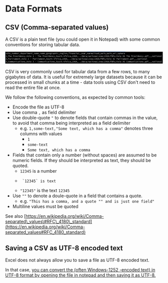 # Data Formats

## CSV \(Comma-separated values\)

A CSV is a plain text file \(you could open it in Notepad\) with some common conventions for storing tabular data.

![Example CSV with one header row and three data rows](../.gitbook/assets/screenshot_2020-03-26_16-40-47.png)

CSV is very commonly used for tabular data from a few rows, to many gigabytes of data. It is useful for extremely large datasets because it can be processed in small chunks at a time - data tools using CSV don't need to read the entire file at once.

We follow the following conventions, as expected by common tools:

* Encode the file as UTF-8
* Use comma `,` as field delimiter
* Use double-quote `"` to denote fields that contain commas in the value, to avoid that comma being interpreted as a field delimiter
  * e.g. `1,some-text,"Some text, which has a comma"` denotes three columns with values
    * `1`
    * `some-text`
    * `Some text, which has a comma`
* Fields that contain only a number \(without spaces\) are assumed to be numeric fields. If they should be interpreted as text, they should be quoted.
  * `12345` is a number
  *      `12345` is text
  * `"12345"` is the text `12345`
* Use `""` to denote a doule-quote in a field that contains a quote. 
  * e.g. `"This has a comma, and a quote "" and is just one field"`
* Multiline values must be quoted

See also [https://en.wikipedia.org/wiki/Comma-separated\_values\#RFC\_4180\_standard](https://en.wikipedia.org/wiki/Comma-separated_values#RFC_4180_standard)

## Saving a CSV as UTF-8 encoded text

Excel does not always allow you to save a file as UTF-8 encoded text.

In that case, [you can convert the \(often Windows-1252 -encoded text\) in UTF-8 format by opening the file in notepad and then saving it as UTF-8.](https://www.webtoffee.com/how-to-save-csv-excel-file-as-utf-8-encoded/#save-csv-notepad)





